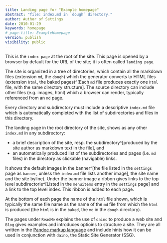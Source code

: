```yaml
---
title: Landing page for "Example homepage"
abstract: "file: index.md in `dough` directory."
author: Author of Settings
date: 2010-01-29
keywords: homepage
# page-title: ExampleHomepage
version: publish
visibility: public
---
```

This is the `index page` at the root of the site. This page is opened by a browser by default for the URL of the site; it is often called `landing page`. 

The site is organized in a tree of directories, which contain all the markdown files (extension `md`, the `dough`) which the generator converts to HTML files (extension `html`, the baked pages)^[Each `md` file produces exactly one `html` file, with the same directory structure]. The source directory can include other files (e.g. images, html) which a browser can render, typically referenced from an `md` page. 

Every directory and subdirectory must include a descriptive `index.md` file which is automatically completed with the list of subdirectories and files in this directory.

The landing page in the root directory of the site, shows as any other `index.md` in any subdirectory:

- a  brief description of the site, resp. the subdirectory^[produced by the site author as markdown text in the file], and
- an automatically produced list of the subdirectories and pages (i.e. `md` files) in the directory as clickable (navigable) links. 

It shows the default images in the banner^[the file listed in the `settings` page as `banner`, unless the `index.md` file lists another image], the site name and the site byline). 
Under the banner image a ribbon gives links to the top level subdirectorie^[Listed in the `menuitems` entry  in the `settings` page] and a link to the top level index. This ribbon is added to each page. 

<!-- todo add a return button -->

At the bottom of each page the name of the `html` file shown, which is typically the same file name as the name of the `md` file from which the `html` is produced (the `html` is in the `baked`, the `md` in the `dough` directory).

The pages under `ReadMe` explains the use of `daino` to produce a web site and `Blog` gives examples and introduces optioins to structure a site. They are all written in the [Pandoc markup language](https://pandoc.org/MANUAL.html#pandocs-markdown) and include hints how it can be used in conjunction with `daino`, the Static Site Generator (SSG).